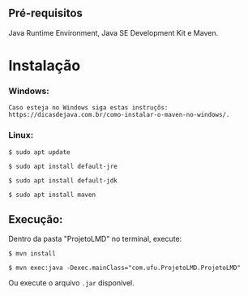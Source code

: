
## Pré-requisitos

Java Runtime Environment, Java SE Development Kit e Maven.



# Instalação

  ### Windows:
    Caso esteja no Windows siga estas instruçõs: https://dicasdejava.com.br/como-instalar-o-maven-no-windows/.
    
  ### Linux:
```
$ sudo apt update
```
```
$ sudo apt install default-jre
```
```
$ sudo apt install default-jdk
```
```
$ sudo apt install maven
```

## Execução:

Dentro da pasta "ProjetoLMD" no terminal, execute: 
```
$ mvn install
```

```
$ mvn exec:java -Dexec.mainClass="com.ufu.ProjetoLMD.ProjetoLMD"
```
Ou execute o arquivo ``.jar`` disponivel.
